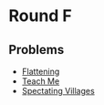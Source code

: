 # Round F

## Problems

- [Flattening](/Round%20F/Flattening)
- [Teach Me](/Round%20F/Teach%20Me)
- [Spectating Villages](/Round%20F/Spectating%20Villages)
